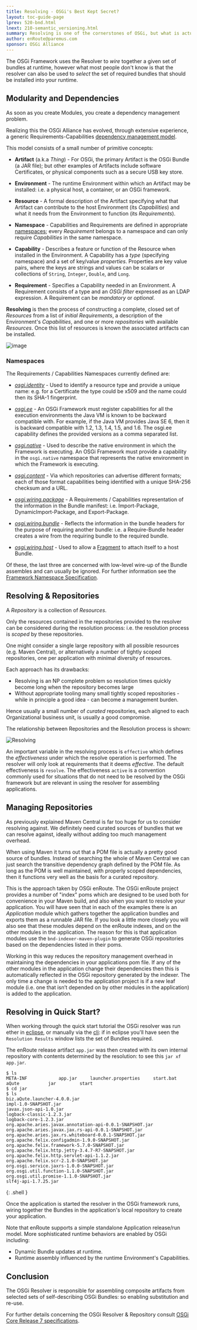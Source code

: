 ```yaml
---
title: Resolving - OSGi's Best Kept Secret?
layout: toc-guide-page
lprev: 520-bnd.html
lnext: 210-semantic_versioning.html  
summary: Resolving is one of the cornerstones of OSGi, but what is actually going on?
author: enRoute@paremus.com
sponsor: OSGi Alliance 
---
```


The OSGi Framework uses the Resolver to _wire_ together a given set of bundles at runtime, however what most people don't know is that the resolver can also be used to _select_ the set of required bundles that should be installed into your runtime.

## Modularity and Dependencies  

As soon as you create Modules, you create a dependency management problem.

Realizing this the OSGi Alliance has evolved, through extensive experience, a generic Requirements-Capabilities [dependency management model](https://osgi.org/hudson/job/build.core/lastSuccessfulBuild/artifact/osgi.specs/generated/html/core/framework.module.html#framework.module.dependencies). 

This model consists of a small number of primitive concepts:

* **Artifact** (a.k.a _Thing_) - For OSGi, the primary Artifact is the OSGi Bundle (a JAR file); but other examples of Artifacts include software Certificates, or physical components such as a secure USB key store.

* **Environment** - The runtime Environment within which an Artifact may be installed: i.e. a physical host, a container, or an OSGi framework.

* **Resource** - A formal description of the Artifact specifying what that Artifact can contribute to the host Environment (its _Capabilities_) and what it needs from the Environment to function (its _Requirements_).

* **Namespace** - Capabilities and Requirements are defined in appropriate [namespaces](https://osgi.org/specification/osgi.core/7.0.0/framework.namespaces.html); every _Requirement_ belongs to a namespace and can only require _Capabilities_ in the same namespace.

* **Capability** - Describes a feature or function of the Resource when installed in the Environment. A Capability has a _type_ (specifying namespace) and a set of key/value _properties_. Properties are key value pairs, where the keys are strings and values can be scalars or collections of `String`, `Integer`, `Double`, and `Long`.

* **Requirement** - Specifies a Capability needed in an Environment. A Requirement consists of a type and an _OSGi filter_ expressed as an LDAP expression. A Requirement can be _mandatory_ or _optional_.

**Resolving** is then the process of constructing a complete, closed set of _Resources_ from a list of _initial Requirements_, a description of the Environment's _Capabilities_, and one or more _repositories_ with available _Resources_. Once this list of resources is known the associated artifacts can be installed. 

![image](https://user-images.githubusercontent.com/200494/31130842-cf5299d2-a858-11e7-907c-d6cb43954501.png)

### Namespaces 

The Requirements / Capabilities Namespaces currently defined are:

* [_osgi.identity_](https://osgi.org/hudson/job/build.core/lastSuccessfulBuild/artifact/osgi.specs/generated/html/core/framework.namespaces.html#i1776750) - Used to identify a resource type and  provide a unique name: e.g. for a Certificate the type could be x509 and the name could then its SHA-1 fingerprint.

* [_osgi.ee_](https://osgi.org/hudson/job/build.core/lastSuccessfulBuild/artifact/osgi.specs/generated/html/core/framework.namespaces.html#framework.namespaces.osgi.ee) - An OSGi Framework must register capabilities for all the execution environments the Java VM is known to be backward compatible with. For example, if the Java VM provides Java SE 6, then it is backward compatible with 1.2, 1.3, 1.4, 1.5, and 1.6. The osgi.ee capability defines the provided versions as a comma separated list.

* [_osgi.native_](https://osgi.org/hudson/job/build.core/lastSuccessfulBuild/artifact/osgi.specs/generated/html/core/framework.namespaces.html#framework.namespaces.osgi.native) - Used to describe the native environment in which the Framework is executing. An OSGi Framework must provide a capability in the `osgi.native` namespace that represents the native environment in which the Framework is executing.

* [_osgi.content_](https://osgi.org/hudson/job/build.cmpn/lastSuccessfulBuild/artifact/osgi.specs/generated/html/cmpn/service.repository.html#i3224340) -  Via which repositories can advertise different formats; each of those format capabilities being identified with a unique SHA-256 checksum and a URL.

* [_osgi.wiring.package_](https://osgi.org/hudson/job/build.core/lastSuccessfulBuild/artifact/osgi.specs/generated/html/core/framework.namespaces.html#i1773241) - A Requirements / Capabilities representation of the information in the Bundle manifest: i.e. Import-Package, DynamicImport-Package, and Export-Package. 

* [_osgi.wiring.bundle_](https://osgi.org/hudson/job/build.core/lastSuccessfulBuild/artifact/osgi.specs/generated/html/core/framework.namespaces.html#i1773242) - Reflects the information in the bundle headers for the purpose of requiring another bundle: i.e. a Require-Bundle header creates a wire from the requiring bundle to the required bundle. 

* [_osgi.wiring.host_](https://osgi.org/hudson/job/build.core/lastSuccessfulBuild/artifact/osgi.specs/generated/html/core/framework.namespaces.html#i1773243) - Used to allow a [Fragment](https://osgi.org/hudson/job/build.core/lastSuccessfulBuild/artifact/osgi.specs/generated/html/core/framework.wiring.html#framework.wiring-fragments) to attach itself to a host Bundle. 

Of these, the last three are concerned with low-level wire-up of the Bundle assembles and can usually be ignored. For further information see the [Framework Namespace Specification](https://osgi.org/hudson/job/build.core/lastSuccessfulBuild/artifact/osgi.specs/generated/html/core/framework.namespaces.html#d0e16016).


## Resolving & Repositories 

A _Repository_ is a collection of _Resources_. 

Only the resources contained in the repositories provided to the resolver can be considered during the resolution process: i.e. the resolution process is _scoped_ by these repositories. 

One might consider a single large repository with all possible resources (e.g.  Maven Central), or alternatively a number of tightly scoped repositories, one per application with minimal diversity of resources. 

Each approach has its drawbacks: 
* Resolving is an NP complete problem so resolution times quickly become long when the repository becomes large
* Without appropriate tooling many small tightly scoped repositories - while in principle a good idea - can become a management burden.

Hence usually a small number of _curated_ repositories, each aligned to each Organizational business unit, is usually a good compromise.

The relationship between Repositories and the Resolution process is shown: 

![Resolving](https://user-images.githubusercontent.com/200494/31221580-73596198-a9c4-11e7-8d11-1e1fe7e37199.png)

An important variable in the resolving process is `effective` which defines the _effectiveness_ under which the resolve operation is performed. The resolver will only look at requirements that it deems _effective_. The default effectiveness is `resolve`. The effectiveness `active` is a convention commonly used for situations that do not need to be resolved by the OSGi framework but are relevant in using the resolver for assembling applications. 


## Managing Repositories

As previously explained Maven Central is far too huge for us to consider resolving against. We definitely need curated sources of bundles that we can resolve against, ideally without adding too much management overhead. 

When using Maven it turns out that a POM file is actually a pretty good source of bundles. Instead of searching the whole of Maven Central we can just search the transitive dependency graph defined by the POM file. As long as the POM is well maintained, with properly scoped dependencies, then it functions very well as the basis for a curated repository.  

This is the approach taken by OSGi enRoute. The OSGi enRoute project provides a number of "index" poms which are designed to be used both for convenience in your Maven build, and also when you want to resolve your application. You will have seen that in each of the examples there is an _Application_ module which gathers together the application bundles and exports them as a runnable JAR file. If you look a little more closely you will also see that these modules depend on the enRoute indexes, and on the other modules in the application. The reason for this is that application modules use the `bnd-indexer-maven-plugin` to generate OSGi repositories based on the dependencies listed in their poms.

Working in this way reduces the repository management overhead in maintaining the dependencies in your applications pom file. If any of the other modules in the application change their dependencies then this is automatically reflected in the OSGi repository generated by the indexer. The only time a change is needed to the application project is if a new leaf module (i.e. one that isn’t depended on by other modules in the application) is added to the application.


## Resolving in Quick Start?  

When working through the quick start tutorial the OSGi resolver was run ether in [eclipse](../tutorial/020-tutorial_qs.html#resolving-the-application), or manually via the [cli](../tutorial/020-tutorial_qs.html#resolving-the-application): if in eclipse you'll have seen the `Resolution Results` window lists the set of Bundles required.

The enRoute release artifact `app.jar` was then created with its own internal repository with contents determined by the resolution: to see this `jar xf app.jar`. 

    $ ls
    META-INF		    app.jar	    launcher.properties	    start.bat
    aQute		    jar		    start
    $ cd jar
    $ ls
    biz.aQute.launcher-4.0.0.jar
    impl-1.0-SNAPSHOT.jar
    javax.json-api-1.0.jar
    logback-classic-1.2.3.jar
    logback-core-1.2.3.jar
    org.apache.aries.javax.annotation-api-0.0.1-SNAPSHOT.jar
    org.apache.aries.javax.jax.rs-api-0.0.1-SNAPSHOT.jar
    org.apache.aries.jax.rs.whiteboard-0.0.1-SNAPSHOT.jar
    org.apache.felix.configadmin-1.9.0-SNAPSHOT.jar
    org.apache.felix.framework-5.7.0-SNAPSHOT.jar
    org.apache.felix.http.jetty-3.4.7-R7-SNAPSHOT.jar
    org.apache.felix.http.servlet-api-1.1.2.jar
    org.apache.felix.scr-2.1.0-SNAPSHOT.jar
    org.osgi.service.jaxrs-1.0.0-SNAPSHOT.jar
    org.osgi.util.function-1.1.0-SNAPSHOT.jar
    org.osgi.util.promise-1.1.0-SNAPSHOT.jar
    slf4j-api-1.7.25.jar
{: .shell }

Once the application is started the resolver in the OSGi framework runs, wiring together the Bundles in the application's local repository to create your application.

Note that enRoute supports a simple standalone Application release/run model. More sophisticated runtime behaviors are enabled by OSGi including: 
* Dynamic Bundle updates at runtime.
* Runtime assembly influenced by the runtime Environment's Capabilities.   


## Conclusion

The OSGi Resolver is responsible for assembling composite artifacts from selected sets of self-describing OSGi Bundles: so enabling substitution and re-use.

For further details concerning the OSGi Resolver & Repository consult [OSGi Core Release 7 specifications](https://osgi.org/hudson/job/build.core/lastSuccessfulBuild/artifact/osgi.specs/generated/html/core/index.html). 
